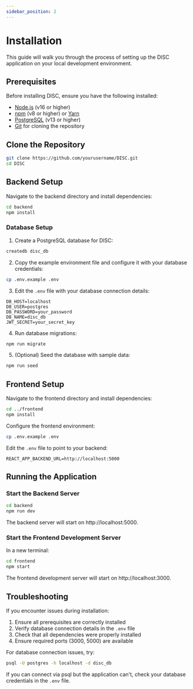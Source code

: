 ```yaml
---
sidebar_position: 2
---
```


# Installation

This guide will walk you through the process of setting up the DISC application on your local development environment.

## Prerequisites

Before installing DISC, ensure you have the following installed:

- [Node.js](https://nodejs.org/) (v16 or higher)
- [npm](https://www.npmjs.com/) (v8 or higher) or [Yarn](https://yarnpkg.com/)
- [PostgreSQL](https://www.postgresql.org/) (v13 or higher)
- [Git](https://git-scm.com/) for cloning the repository

## Clone the Repository

```bash
git clone https://github.com/yourusername/DISC.git
cd DISC
```

## Backend Setup

Navigate to the backend directory and install dependencies:

```bash
cd backend
npm install
```

### Database Setup

1. Create a PostgreSQL database for DISC:

```bash
createdb disc_db
```

2. Copy the example environment file and configure it with your database credentials:

```bash
cp .env.example .env
```

3. Edit the `.env` file with your database connection details:

```
DB_HOST=localhost
DB_USER=postgres
DB_PASSWORD=your_password
DB_NAME=disc_db
JWT_SECRET=your_secret_key
```

4. Run database migrations:

```bash
npm run migrate
```

5. (Optional) Seed the database with sample data:

```bash
npm run seed
```

## Frontend Setup

Navigate to the frontend directory and install dependencies:

```bash
cd ../frontend
npm install
```

Configure the frontend environment:

```bash
cp .env.example .env
```

Edit the `.env` file to point to your backend:

```
REACT_APP_BACKEND_URL=http://localhost:5000
```

## Running the Application

### Start the Backend Server

```bash
cd backend
npm run dev
```

The backend server will start on http://localhost:5000.

### Start the Frontend Development Server

In a new terminal:

```bash
cd frontend
npm start
```

The frontend development server will start on http://localhost:3000.

## Troubleshooting

If you encounter issues during installation:

1. Ensure all prerequisites are correctly installed
2. Verify database connection details in the `.env` file
3. Check that all dependencies were properly installed
4. Ensure required ports (3000, 5000) are available

For database connection issues, try:

```bash
psql -U postgres -h localhost -d disc_db
```

If you can connect via psql but the application can't, check your database credentials in the `.env` file. 